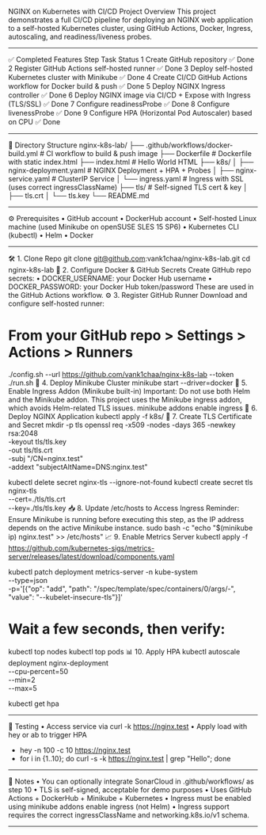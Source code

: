 NGINX on Kubernetes with CI/CD
Project Overview
This project demonstrates a full CI/CD pipeline for deploying an NGINX web application to a self-hosted Kubernetes cluster, using GitHub Actions, Docker, Ingress, autoscaling, and readiness/liveness probes.
________________________________________
✅ Completed Features
Step	Task	Status
1	Create GitHub repository	✅ Done
2	Register GitHub Actions self-hosted runner	✅ Done
3	Deploy self-hosted Kubernetes cluster with Minikube	✅ Done
4	Create CI/CD GitHub Actions workflow for Docker build & push	✅ Done
5	Deploy NGINX Ingress controller	✅ Done
6	Deploy NGINX image via CI/CD + Expose with Ingress (TLS/SSL)	✅ Done
7	Configure readinessProbe	✅ Done
8	Configure livenessProbe	✅ Done
9	Configure HPA (Horizontal Pod Autoscaler) based on CPU	✅ Done
________________________________________
📁 Directory Structure
nginx-k8s-lab/
├── .github/workflows/docker-build.yml   # CI workflow to build & push image
├── Dockerfile                           # Dockerfile with static index.html
├── index.html                           # Hello World HTML
├── k8s/
│   ├── nginx-deployment.yaml           # NGINX Deployment + HPA + Probes
│   ├── nginx-service.yaml              # ClusterIP Service
│   └── ingress.yaml                    # Ingress with SSL (uses correct ingressClassName)
├── tls/                                 # Self-signed TLS cert & key
│   ├── tls.crt
│   └── tls.key
└── README.md
________________________________________
⚙️ Prerequisites
•	GitHub account
•	DockerHub account
•	Self-hosted Linux machine (used Minikube on openSUSE SLES 15 SP6)
•	Kubernetes CLI (kubectl)
•	Helm
•	Docker
________________________________________
🛠️ 1. Clone Repo
git clone git@github.com:vank1chaa/nginx-k8s-lab.git
cd nginx-k8s-lab
🐳 2. Configure Docker & GitHub Secrets
Create GitHub repo secrets:
•	DOCKER_USERNAME: your Docker Hub username
•	DOCKER_PASSWORD: your Docker Hub token/password
These are used in the GitHub Actions workflow.
⚙️ 3. Register GitHub Runner
Download and configure self-hosted runner:
# From your GitHub repo > Settings > Actions > Runners
./config.sh --url https://github.com/vank1chaa/nginx-k8s-lab --token <TOKEN>
./run.sh
🧱 4. Deploy Minikube Cluster
minikube start --driver=docker
🔁 5. Enable Ingress Addon (Minikube built-in)
Important: Do not use both Helm and the Minikube addon. This project uses the Minikube ingress addon, which avoids Helm-related TLS issues.
minikube addons enable ingress
🧪 6. Deploy NGINX Application
kubectl apply -f k8s/
🔐 7. Create TLS Certificate and Secret
mkdir -p tls
openssl req -x509 -nodes -days 365 -newkey rsa:2048 \
  -keyout tls/tls.key \
  -out tls/tls.crt \
  -subj "/CN=nginx.test" \
  -addext "subjectAltName=DNS:nginx.test"

kubectl delete secret nginx-tls --ignore-not-found
kubectl create secret tls nginx-tls \
  --cert=./tls/tls.crt \
  --key=./tls/tls.key
📥 8. Update /etc/hosts to Access Ingress
Reminder: Ensure Minikube is running before executing this step, as the IP address depends on the active Minikube instance.
sudo bash -c "echo \"$(minikube ip) nginx.test\" >> /etc/hosts"
📈 9. Enable Metrics Server
kubectl apply -f https://github.com/kubernetes-sigs/metrics-server/releases/latest/download/components.yaml

kubectl patch deployment metrics-server -n kube-system \
  --type=json \
  -p='[{"op": "add", "path": "/spec/template/spec/containers/0/args/-", "value": "--kubelet-insecure-tls"}]'

# Wait a few seconds, then verify:
kubectl top nodes
kubectl top pods
📊 10. Apply HPA
kubectl autoscale deployment nginx-deployment \
  --cpu-percent=50 \
  --min=2 \
  --max=5

kubectl get hpa
________________________________________
🧪 Testing
•	Access service via curl -k https://nginx.test
•	Apply load with hey or ab to trigger HPA
-	hey -n 100 -c 10 https://nginx.test
-	for i in {1..10}; do curl -s -k https://nginx.test | grep "Hello"; done
________________________________________
📝 Notes
•	You can optionally integrate SonarCloud in .github/workflows/ as step 10
•	TLS is self-signed, acceptable for demo purposes
•	Uses GitHub Actions + DockerHub + Minikube + Kubernetes
•	Ingress must be enabled using minikube addons enable ingress (not Helm)
•	Ingress support requires the correct ingressClassName and networking.k8s.io/v1 schema.
________________________________________
